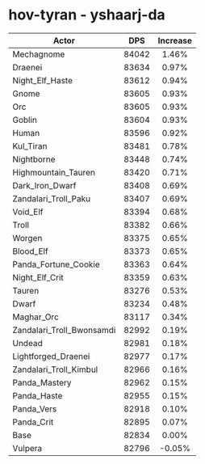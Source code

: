 # hov-tyran - yshaarj-da
| Actor | DPS | Increase |
|---|:---:|:---:|
|Mechagnome|84042|1.46%|
|Draenei|83634|0.97%|
|Night_Elf_Haste|83612|0.94%|
|Gnome|83605|0.93%|
|Orc|83605|0.93%|
|Goblin|83604|0.93%|
|Human|83596|0.92%|
|Kul_Tiran|83481|0.78%|
|Nightborne|83448|0.74%|
|Highmountain_Tauren|83420|0.71%|
|Dark_Iron_Dwarf|83408|0.69%|
|Zandalari_Troll_Paku|83407|0.69%|
|Void_Elf|83394|0.68%|
|Troll|83382|0.66%|
|Worgen|83375|0.65%|
|Blood_Elf|83373|0.65%|
|Panda_Fortune_Cookie|83363|0.64%|
|Night_Elf_Crit|83359|0.63%|
|Tauren|83276|0.53%|
|Dwarf|83234|0.48%|
|Maghar_Orc|83117|0.34%|
|Zandalari_Troll_Bwonsamdi|82992|0.19%|
|Undead|82981|0.18%|
|Lightforged_Draenei|82977|0.17%|
|Zandalari_Troll_Kimbul|82966|0.16%|
|Panda_Mastery|82962|0.15%|
|Panda_Haste|82955|0.15%|
|Panda_Vers|82918|0.10%|
|Panda_Crit|82895|0.07%|
|Base|82834|0.00%|
|Vulpera|82796|-0.05%|
